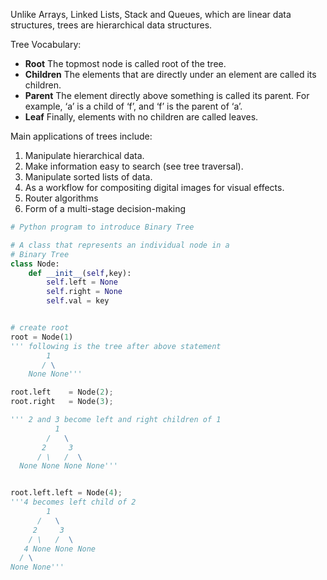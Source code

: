 Unlike Arrays, Linked Lists, Stack and Queues, which are linear data structures, trees are hierarchical data structures. 

Tree Vocabulary: 

+ **Root** The topmost node is called root of the tree. 
+ **Children** The elements that are directly under an element are called its children. 
+ **Parent** The element directly above something is called its parent.
    For example, ‘a’ is a child of ‘f’, and ‘f’ is the parent of ‘a’. 
+ **Leaf** Finally, elements with no children are called leaves.

Main applications of trees include:

1. 	Manipulate hierarchical data. 
2. 	Make information easy to search (see tree traversal). 
3.	Manipulate sorted lists of data. 
4. 	As a workflow for compositing digital images for visual effects. 
5. 	Router algorithms 
6. 	Form of a multi-stage decision-making

``` py
# Python program to introduce Binary Tree

# A class that represents an individual node in a
# Binary Tree
class Node:
	def __init__(self,key):
		self.left = None
		self.right = None
		self.val = key


# create root
root = Node(1)
''' following is the tree after above statement
		1
	   / \
	None None'''

root.left	 = Node(2);
root.right	 = Node(3);

''' 2 and 3 become left and right children of 1
		  1
		/   \
	   2     3
	  / \   /  \
  None None None None'''


root.left.left = Node(4);
'''4 becomes left child of 2
		1
	  /	  \
	 2	   3
	/ \	  /  \
   4 None None None
  / \
None None'''
```
